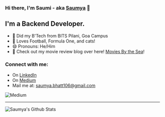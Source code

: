

### Hi there, I'm Saumi - aka [Saumya](https://saumya-bhatt.github.io/) 👋

## I'm a Backend Developer.
- 👯 Did my B'Tech from BITS Pilani, Goa Campus
- 🥅 Loves Football, Formula One, and cats!
- 😄 Pronouns: He/Him
- 🍿 Check out my movie review blog over here! [Movies By the Sea](https://mbts.studio)! 

### Connect with me:
- On [LinkedIn](https://www.linkedin.com/in/saumya-bhatt-2000/)
- On [Medium](https://medium.com/@SaumyaBhatt106)
- Mail me at: saumya.bhatt106@gmail.com

![[Medium](https://medium.com/@SaumyaBhatt106)](https://img.shields.io/badge/Medium-12100E?style=for-the-badge&logo=medium&logoColor=white)

---

<img align="left" alt="Saumya's Github Stats" src="https://github-readme-stats.vercel.app/api?username=Saumya-Bhatt&show_icons=true&hide_border=true" />

